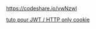 https://codeshare.io/vwNzwl

[tuto pour JWT / HTTP only cookie](https://www.learmoreseekmore.com/search/label/Angular-Technology)

